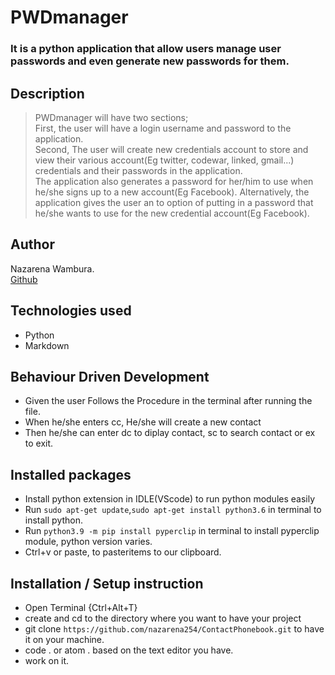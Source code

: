 # PWDmanager
### It is a python application that allow users manage user passwords and even generate new passwords for them. 

## Description
>PWDmanager will have two sections;<br> First, the user will have a login username and password to the application.<br> Second, The user will create new credentials account to store and view their various account(Eg twitter, codewar, linked, gmail...) credentials and their passwords in the application.<br> The application also generates a password for her/him to use when he/she signs up to a new account(Eg Facebook). Alternatively, the application gives the user an to option of putting in a password that he/she wants to use for the new credential account(Eg Facebook).

## Author
Nazarena Wambura.</br>
[Github](https://github.com/nazarena254)


## Technologies used
* Python
* Markdown


## Behaviour Driven Development
* Given the user Follows the Procedure in the terminal after running the file.
* When he/she enters cc, He/she will create a new contact
* Then he/she can enter dc to diplay contact, sc to search contact or ex to exit.


## Installed packages
* Install python extension in IDLE(VScode) to run python modules easily
* Run `sudo apt-get update`,`sudo apt-get install python3.6` in terminal to install python.
* Run `python3.9 -m pip install pyperclip` in terminal to install pyperclip module, python version varies.
* Ctrl+v or paste, to pasteritems to our clipboard.


## Installation / Setup instruction
* Open Terminal {Ctrl+Alt+T}
* create and cd to the directory where you want to have your project
* git clone ```https://github.com/nazarena254/ContactPhonebook.git``` to have it on your machine.
* code . or atom . based on the text editor you have.
* work on it.